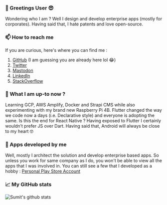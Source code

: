 
### 💬 Greetings User 😎
Wondering who I am ? Well I design and develop enterprise apps (mostly for corporates). Having said that, I hate patents and love open-source.

### 📫 How to reach me
If you are curious, here's where you can find me :

 1. [GitHub](https://github.com/sumitsahoo) (I am guessing you are already here lol 😂)
 2. [Twitter](https://twitter.com/sumitsahoo)
 3. [Mastodon](https://mastodon.online/@sumitsahoo)
 4. [LinkedIn](https://www.linkedin.com/in/sumit-sahoo)
 5. [StackOverflow](https://stackoverflow.com/story/sumitsahoo)
 
### 🔭 What I am up-to now ?
Learning GCP, AWS Amplify, Docker and Strapi CMS while also experimenting with my brand new Raspberry Pi 4B. Flutter changed the way we code now a days (i.e. Declarative style) and everyone is adopting the same. Is this the end for React Native ? Having exposed to Flutter I certainly wouldn’t prefer JS over Dart. Having said that, Android will always be close to my heart 🤓

### 📱 Apps developed by me
Well, mostly I architect the solution and develop enterprise based apps. So unless you work for same company as I do, you won't be able to view all the apps that I was involved in. You can still see a few that I developed as a hobby :  [Personal Play Store Account](https://play.google.com/store/apps/developer?id=Sumit%20Sahoo)

### 📈 My GitHub stats

![Sumit's github stats](https://github-readme-stats.vercel.app/api?username=sumitsahoo&show_icons=true&count_private=true&hide_title=true)
